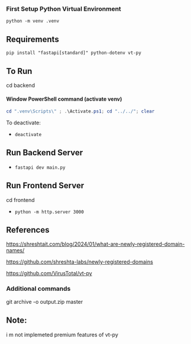 ### First Setup Python Virtual Environment

`python -m venv .venv`

## Requirements

`pip install "fastapi[standard]" python-dotenv vt-py`

## To Run

cd backend

#### Window PowerShell command (activate venv)

```Powershell
cd ".venv\Scripts\" ; .\Activate.ps1; cd "../../"; clear
```

To deactivate:

- `deactivate`

## Run Backend Server

- `fastapi dev main.py`

## Run Frontend Server

cd frontend

- `python -m http.server 3000`

## References

https://shreshtait.com/blog/2024/01/what-are-newly-registered-domain-names/

https://github.com/shreshta-labs/newly-registered-domains

https://github.com/VirusTotal/vt-py

### Additional commands

git archive -o output.zip master

## Note:

i m not implemeted premium features of vt-py
